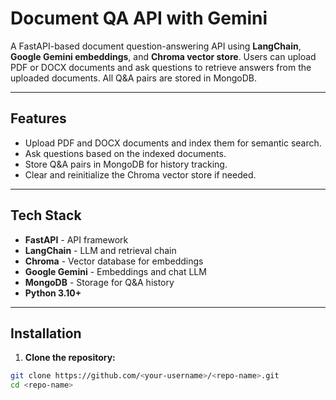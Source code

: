 # Document QA API with Gemini

A FastAPI-based document question-answering API using **LangChain**, **Google Gemini embeddings**, and **Chroma vector store**. Users can upload PDF or DOCX documents and ask questions to retrieve answers from the uploaded documents. All Q&A pairs are stored in MongoDB.

---

## Features

- Upload PDF and DOCX documents and index them for semantic search.
- Ask questions based on the indexed documents.
- Store Q&A pairs in MongoDB for history tracking.
- Clear and reinitialize the Chroma vector store if needed.

---

## Tech Stack

- **FastAPI** - API framework
- **LangChain** - LLM and retrieval chain
- **Chroma** - Vector database for embeddings
- **Google Gemini** - Embeddings and chat LLM
- **MongoDB** - Storage for Q&A history
- **Python 3.10+**

---

## Installation

1. **Clone the repository:**

```bash
git clone https://github.com/<your-username>/<repo-name>.git
cd <repo-name>
